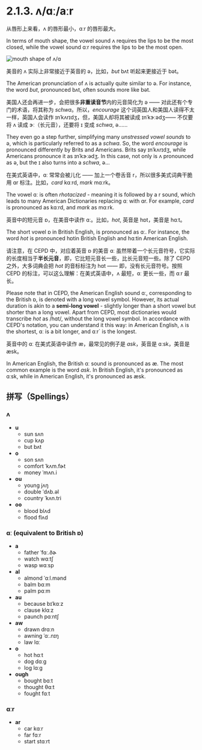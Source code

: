 # 2.1.3. <span class="pho">ʌ/ɑː/aːr</span>

从唇形上来看，<span class="pho">ʌ</span> 的唇形最小，<span class="pho">ɑːr</span> 的唇形最大。

In terms of mouth shape, the vowel sound <span class="pho">ʌ</span> requires the lips to be the most closed, while the vowel sound <span class="pho">ɑːr</span> requires the lips to be the most open.

![mouth shape of ʌ/ɑ](/images/vowels-mouth-ʌ-ɑ.svg)

美音的 <span class="pho">ʌ</span> 实际上非常接近于英音的 <span class="pho">ə</span>，比如，*but* <span class="pho alt">bʌt</span> <span class="speak-word-inline" data-audio-us-male="/audios/us/but-us-male.mp3" data-audio-us-female="/audios/us/but-us-female.mp3"></span>听起来更接近于 <span class="pho alt">bət</span>。

The American pronunciation of <span class="pho">ʌ</span> is actually quite similar to <span class="pho">ə</span>. For instance, the word *but*, pronounced <span class="pho alt">bʌt</span>, often sounds more like <span class="pho alt">bət</span>.

美国人还会再进一步，会把很多**非重读音节**内的元音简化为 <span class="pho">ə</span> —— 对此还有个专门的术语，将其称为 *schwa*。所以，*encourage* 这个词英国人和美国人读得不太一样，英国人会读作 <span class="pho alt">ɪnˈkʌrɪdʒ</span><span class="speak-word-inline" data-audio-uk-male="/audios/us/encourage-uk-male.mp3" data-audio-uk-female="/audios/us/encourage-uk-female.mp3"></span>，但，美国人却将其被读成 <span class="pho alt">ɪnˈkɝːədʒ</span><span class="speak-word-inline" data-audio-us-male="/audios/us/encourage-us-male.mp3" data-audio-us-female="/audios/us/encourage-us-female.mp3"></span>—— 不仅要将 <span class="pho">ʌ</span> 读成 <span class="pho">ɝː</span>（长元音），还要将 <span class="pho">ɪ</span> 变成 *schwa*, <span class="pho">ə</span>……

They even go a step further, simplifying many *unstressed vowel sounds* to <span class="pho">ə</span>, which is particularly referred to as a *schwa*. So, the word *encourage* is pronounced differently by Brits and Americans. Brits say <span class="pho alt">ɪnˈkʌrɪdʒ</span><span class="speak-word-inline" data-audio-uk-male="/audios/us/encourage-uk-male.mp3" data-audio-uk-female="/audios/us/encourage-uk-female.mp3"></span>, while Americans pronounce it as <span class="pho alt">ɪnˈkɝːədʒ</span><span class="speak-word-inline" data-audio-us-male="/audios/us/encourage-us-male.mp3" data-audio-us-female="/audios/us/encourage-us-female.mp3"></span>. In this case, not only is <span class="pho">ʌ</span> pronounced as <span class="pho">ə</span>, but the <span class="pho">ɪ</span> also turns into a *schwa*, <span class="pho">ə</span>...

在美式英语中，<span class="pho">ɑː</span> 常常会被儿化 —— 加上一个卷舌音 <span class="pho">r</span>，所以很多美式词典干脆用 <span class="pho">ɑr</span> 标注。比如，*card* <span class="pho alt">kɑːrd</span><span class="speak-word-inline" data-audio-us-male="/audios/us/card-us-male.mp3" data-audio-us-female="/audios/us/card-us-female.mp3"></span>, *mark* <span class="pho alt">mɑːrk</span><span class="speak-word-inline" data-audio-us-male="/audios/us/mark-us-male.mp3" data-audio-us-female="/audios/us/mark-us-female.mp3"></span>。

The vowel <span class="pho">ɑː</span> is often *rhotacized* - meaning it is followed by a <span class="pho">r</span> sound, which leads to many American Dictionaries replacing <span class="pho">ɑː</span> with <span class="pho">ɑr</span>. For example, *card* is pronounced as <span class="pho alt">kɑːrd</span><span class="speak-word-inline" data-audio-us-male="/audios/us/card-us-male.mp3" data-audio-us-female="/audios/us/card-us-female.mp3"></span>, and *mark* as <span class="pho alt">mɑːrk</span><span class="speak-word-inline" data-audio-us-male="/audios/us/mark-us-male.mp3" data-audio-us-female="/audios/us/mark-us-female.mp3"></span>.

英音中的短元音 <span class="pho">ɒ</span>，在美音中读作 <span class="pho">ɑː</span>。比如，*hot*, 英音是 <span class="pho alt">hɒt</span><span class="speak-word-inline" data-audio-uk-male="/audios/us/hot-uk-male.mp3" data-audio-uk-female="/audios/us/hot-uk-female.mp3"></span>，美音是 <span class="pho alt">hɑːt</span><span class="speak-word-inline" data-audio-us-male="/audios/us/hot-us-male.mp3" data-audio-us-female="/audios/us/hot-us-female.mp3"></span>。

The short vowel <span class="pho">ɒ</span> in British English, is pronounced as <span class="pho">ɑː</span>. For instance, the word *hot* is pronounced <span class="pho alt">hɒt</span><span class="speak-word-inline" data-audio-uk-male="/audios/us/hot-uk-male.mp3" data-audio-uk-female="/audios/us/hot-uk-female.mp3"></span>in British English and <span class="pho alt">hɑːt</span><span class="speak-word-inline" data-audio-us-male="/audios/us/hot-us-male.mp3" data-audio-us-female="/audios/us/hot-us-female.mp3"></span>in American English.

请注意，在 CEPD 中，对应着英音 <span class="pho">ɒ</span> 的美音 <span class="pho">ɑː</span> 虽然带着一个长元音符号，它实际的长度相当于**半长元音**，即，它比短元音长一些，比长元音短一些。除了 CEPD 之外，大多词典会把 *hot* 的音标标注为 <span class="pho alt">hɑt</span> —— 即，没有长元音符号。按照 CEPD 的标注，可以这么理解：在美式英语中，<span class="pho">ʌ</span> 最短，<span class="pho">ɑː</span> 更长一些，而 <span class="pho">ɑːr</span> 最长。

Please note that in CEPD, the American English sound <span class="pho">ɑː</span>, corresponding to the British <span class="pho">ɒ</span>, is denoted with a long vowel symbol. However, its actual duration is akin to a **semi-long vowel** - slightly longer than a short vowel but shorter than a long vowel. Apart from CEPD, most dictionaries would transcribe *hot* as <span class="pho alt">/hɑt/</span>, without the long vowel symbol. In accordance with CEPD's notation, you can understand it this way: in American English, <span class="pho">ʌ</span> is the shortest, <span class="pho">ɑː</span> is a bit longer, and <span class="pho">ɑːr`</span> is the longest.

英音中的 <span class="pho">ɑː</span> 在美式英语中读作 <span class="pho">æ</span>，最常见的例子是 *ask*，英音是 <span class="pho alt">ɑːsk</span><span class="speak-word-inline" data-audio-uk-male="/audios/us/ask-uk-male.mp3" data-audio-uk-female="/audios/us/ask-uk-female.mp3"></span>，美音是 <span class="pho alt">æsk</span><span class="speak-word-inline" data-audio-us-male="/audios/us/ask-us-male.mp3" data-audio-us-female="/audios/us/ask-us-female.mp3"></span>。

In American English, the British <span class="pho">ɑː</span> sound is pronounced as <span class="pho">æ</span>. The most common example is the word *ask*. In British English, it's pronounced as <span class="pho alt">ɑːsk</span><span class="speak-word-inline" data-audio-uk-male="/audios/us/ask-uk-male.mp3" data-audio-uk-female="/audios/us/ask-uk-female.mp3"></span>, while in American English, it's pronounced as <span class="pho alt">æsk</span><span class="speak-word-inline" data-audio-us-male="/audios/us/ask-us-male.mp3" data-audio-us-female="/audios/us/ask-us-female.mp3"></span>.

## 拼写（Spellings）

### <span class="pho">ʌ</span>

* **u**
	- sun <span class="pho alt">sʌn</span> <span class="speak-word-inline" data-audio-us-male="/audios/us/sun-us-male.mp3" data-audio-us-female="/audios/us/sun-us-female.mp3"></span>
 	- cup <span class="pho alt">kʌp</span> <span class="speak-word-inline" data-audio-us-male="/audios/us/cup-us-male.mp3" data-audio-us-female="/audios/us/cup-us-female.mp3"></span>
 	- but <span class="pho alt">bʌt</span> <span class="speak-word-inline" data-audio-us-male="/audios/us/but-us-male.mp3" data-audio-us-female="/audios/us/but-us-female.mp3"></span>
* **o**
	- son <span class="pho alt">sʌn</span> <span class="speak-word-inline" data-audio-us-male="/audios/us/son-us-male.mp3" data-audio-us-female="/audios/us/son-us-female.mp3"></span>
 	- comfort <span class="pho alt">ˈkʌm.fɚt</span> <span class="speak-word-inline" data-audio-us-male="/audios/us/comfort-us-male.mp3" data-audio-us-female="/audios/us/comfort-us-female.mp3"></span>
 	- money <span class="pho alt">ˈmʌn.i</span> <span class="speak-word-inline" data-audio-us-male="/audios/us/money-us-male.mp3" data-audio-us-female="/audios/us/money-us-female.mp3"></span>
* **ou**
	- young <span class="pho alt">jʌŋ</span> <span class="speak-word-inline" data-audio-us-male="/audios/us/young-us-male.mp3" data-audio-us-female="/audios/us/young-us-female.mp3"></span>
 	- double <span class="pho alt">ˈdʌb.əl</span> <span class="speak-word-inline" data-audio-us-male="/audios/us/double-us-male.mp3" data-audio-us-female="/audios/us/double-us-female.mp3"></span>
 	- country <span class="pho alt">ˈkʌn.tri</span> <span class="speak-word-inline" data-audio-us-male="/audios/us/country-us-male.mp3" data-audio-us-female="/audios/us/country-us-female.mp3"></span>
* **oo**
	- blood <span class="pho alt">blʌd</span> <span class="speak-word-inline" data-audio-us-male="/audios/us/blood-us-male.mp3" data-audio-us-female="/audios/us/blood-us-female.mp3"></span>
 	- flood <span class="pho alt">flʌd</span> <span class="speak-word-inline" data-audio-us-male="/audios/us/flood-us-male.mp3" data-audio-us-female="/audios/us/flood-us-female.mp3"></span>

### <span class="pho">ɑː</span> (equivalent to British <span class="pho">ɒ</span>)

* **a**
	- father <span class="pho alt">ˈfɑː.ðɚ</span> <span class="speak-word-inline" data-audio-us-male="/audios/us/father-us-male.mp3" data-audio-us-female="/audios/us/father-us-female.mp3"></span>
 	- watch <span class="pho alt">wɑːtʃ</span> <span class="speak-word-inline" data-audio-us-male="/audios/us/watch-us-male.mp3" data-audio-us-female="/audios/us/watch-us-female.mp3"></span>
 	- wasp <span class="pho alt">wɑːsp</span> <span class="speak-word-inline" data-audio-us-male="/audios/us/wasp-us-male.mp3" data-audio-us-female="/audios/us/wasp-us-female.mp3"></span>
* **al**
	- almond <span class="pho alt">ˈɑːl.mənd</span> <span class="speak-word-inline" data-audio-us-male="/audios/us/almond-us-male.mp3" data-audio-us-female="/audios/us/almond-us-female.mp3"></span>
 	- balm <span class="pho alt">bɑːm</span> <span class="speak-word-inline" data-audio-us-male="/audios/us/balm-us-male.mp3" data-audio-us-female="/audios/us/balm-us-female.mp3"></span>
 	- palm <span class="pho alt">pɑːm</span> <span class="speak-word-inline" data-audio-us-male="/audios/us/palm-us-male.mp3" data-audio-us-female="/audios/us/palm-us-female.mp3"></span>
* **au**
	- because <span class="pho alt">bɪˈkɑːz</span> <span class="speak-word-inline" data-audio-us-male="/audios/us/because-us-male.mp3" data-audio-us-female="/audios/us/because-us-female.mp3"></span>
 	- clause <span class="pho alt">klɑːz</span> <span class="speak-word-inline" data-audio-us-male="/audios/us/clause-us-male.mp3" data-audio-us-female="/audios/us/clause-us-female.mp3"></span>
 	- paunch <span class="pho alt">pɑːntʃ</span> <span class="speak-word-inline" data-audio-us-male="/audios/us/paunch-us-male.mp3" data-audio-us-female="/audios/us/paunch-us-female.mp3"></span>
* **aw**
	- drawn <span class="pho alt">drɑːn</span> <span class="speak-word-inline" data-audio-us-male="/audios/us/drawn-us-male.mp3" data-audio-us-female="/audios/us/drawn-us-female.mp3"></span>
 	- awning <span class="pho alt">ˈɑː.nɪŋ</span> <span class="speak-word-inline" data-audio-us-male="/audios/us/awning-us-male.mp3" data-audio-us-female="/audios/us/awning-us-female.mp3"></span>
 	- law <span class="pho alt">lɑː</span> <span class="speak-word-inline" data-audio-us-male="/audios/us/law-us-male.mp3" data-audio-us-female="/audios/us/law-us-female.mp3"></span>
* **o**
	- hot <span class="pho alt">hɑːt</span> <span class="speak-word-inline" data-audio-us-male="/audios/us/hot-us-male.mp3" data-audio-us-female="/audios/us/hot-us-female.mp3"></span>
 	- dog <span class="pho alt">dɑːɡ</span> <span class="speak-word-inline" data-audio-us-male="/audios/us/dog-us-male.mp3" data-audio-us-female="/audios/us/dog-us-female.mp3"></span>
 	- log <span class="pho alt">lɑːɡ</span> <span class="speak-word-inline" data-audio-us-male="/audios/us/log-us-male.mp3" data-audio-us-female="/audios/us/log-us-female.mp3"></span>
* **ough**
	- bought <span class="pho alt">bɑːt</span> <span class="speak-word-inline" data-audio-us-male="/audios/us/bought-us-male.mp3" data-audio-us-female="/audios/us/bought-us-female.mp3"></span>
 	- thought <span class="pho alt">θɑːt</span> <span class="speak-word-inline" data-audio-us-male="/audios/us/thought-us-male.mp3" data-audio-us-female="/audios/us/thought-us-female.mp3"></span>
 	- fought <span class="pho alt">fɑːt</span> <span class="speak-word-inline" data-audio-us-male="/audios/us/fought-us-male.mp3" data-audio-us-female="/audios/us/fought-us-female.mp3"></span>

### <span class="pho">ɑːr</span>

* **ar**
	- car <span class="pho alt">kɑːr</span> <span class="speak-word-inline" data-audio-us-male="/audios/us/car-us-male.mp3" data-audio-us-female="/audios/us/car-us-female.mp3"></span>
 	- far <span class="pho alt">fɑːr</span> <span class="speak-word-inline" data-audio-us-male="/audios/us/far-us-male.mp3" data-audio-us-female="/audios/us/far-us-female.mp3"></span>
 	- start <span class="pho alt">stɑːrt</span> <span class="speak-word-inline" data-audio-us-male="/audios/us/start-us-male.mp3" data-audio-us-female="/audios/us/start-us-female.mp3"></span>
